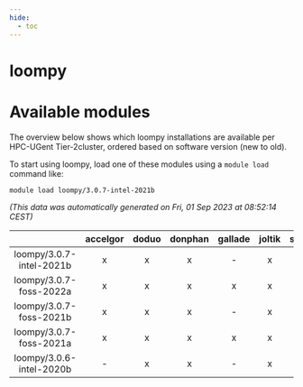 ```yaml
---
hide:
  - toc
---
```


loompy
======

# Available modules


The overview below shows which loompy installations are available per HPC-UGent Tier-2cluster, ordered based on software version (new to old).

To start using loompy, load one of these modules using a `module load` command like:

```shell
module load loompy/3.0.7-intel-2021b
```

*(This data was automatically generated on Fri, 01 Sep 2023 at 08:52:14 CEST)*  

| |accelgor|doduo|donphan|gallade|joltik|skitty|swalot|victini|
| :---: | :---: | :---: | :---: | :---: | :---: | :---: | :---: | :---: |
|loompy/3.0.7-intel-2021b|x|x|x|-|x|x|x|x|
|loompy/3.0.7-foss-2022a|x|x|x|x|x|x|x|x|
|loompy/3.0.7-foss-2021b|x|x|x|-|x|x|x|x|
|loompy/3.0.7-foss-2021a|x|x|x|x|x|x|x|x|
|loompy/3.0.6-intel-2020b|-|x|x|-|x|x|x|x|
